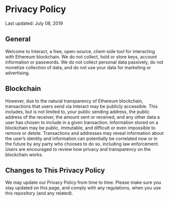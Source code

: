 # Privacy Policy

Last updated: July 08, 2019

## General

Welcome to Interact, a free, open-source, client-side tool for interacting with Ethereum blockchain. We do not collect, hold or store keys, account information or passwords. We do not collect personal data passively, do not monetize collection of data, and do not use your data for marketing or advertising.

## Blockchain

However, due to the natural transparency of Ethereum blockchain, transactions that users send via Interact may be publicly accessible. This includes, but is not limited to, your public sending address, the public address of the receiver, the amount sent or received, and any other data a user has chosen to include in a given transaction. Information stored on a blockchain may be public, immutable, and difficult or even impossible to remove or delete. Transactions and addresses may reveal information about the user’s identity and information can potentially be correlated now or in the future by any party who chooses to do so, including law enforcement. Users are encouraged to review how privacy and transparency on the blockchain works.

## Changes to This Privacy Policy

We may update our Privacy Policy from time to time. Please make sure you stay updated on this page, and comply with any regulations, when you use this repository (and any related).
